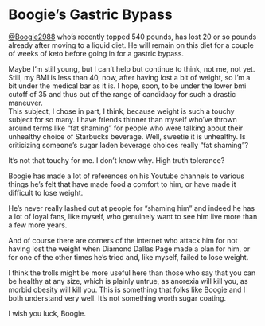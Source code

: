 # Boogie’s Gastric Bypass

[@Boogie2988](https://twitter.com/Boogie2988) who’s recently topped 540 pounds, has lost 20 or so pounds already after moving to a liquid diet.  He will remain on this diet for a couple of weeks of keto before going in for a gastric bypass.

Maybe I’m still young, but I can’t help but continue to think, not me, not yet.  Still, my BMI is less than 40, now, after having lost a bit of weight, so I’m a bit under the medical bar as it is.  I hope, soon, to be under the lower bmi cutoff of 35 and thus out of the range of candidacy for such a drastic maneuver.    
This subject, I chose in part, I think, because weight is such a touchy subject for so many.  I have friends thinner than myself who’ve thrown around terms like “fat shaming” for people who were talking about their unhealthy choice of Starbucks beverage.  Well, sweetie it is unhealthy.  Is criticizing someone’s sugar laden beverage choices really “fat shaming”?

It’s not that touchy for me.  I don’t know why.  High truth tolerance?

Boogie has made a lot of references on his Youtube channels to various things he’s felt that have made food a comfort to him, or have made it difficult to lose weight.  

He’s never really lashed out at people for “shaming him” and indeed he has a lot of loyal fans, like myself, who genuinely want to see him live more than a few more years.

And of course there are corners of the internet who attack him for not having lost the weight when Diamond Dallas Page made a plan for him, or for one of the other times he’s tried and, like myself, failed to lose weight.  

I think the trolls might be more useful here than those who say that you can be healthy at any size, which is plainly untrue, as anorexia will kill you, as morbid obesity will kill you.  This is something that folks like Boogie and I both understand very well.  It’s not something worth sugar coating.   

I wish you luck, Boogie.  
